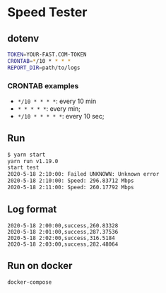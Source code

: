 # Speed Tester

## dotenv

```sh
TOKEN=YOUR-FAST.COM-TOKEN
CRONTAB=*/10 * * * *
REPORT_DIR=path/to/logs
```

### CRONTAB examples

- `*/10 * * * *`: every 10 min
- `* * * * *`: every min;
- `*/10 * * * * *`: every 10 sec;

## Run

```sh
$ yarn start
yarn run v1.19.0
start test
2020-5-18 2:10:00: Failed UNKNOWN: Unknown error
2020-5-18 2:10:00: Speed: 296.83712 Mbps
2020-5-18 2:11:00: Speed: 260.17792 Mbps
```

## Log format

```csv
2020-5-18 2:00:00,success,260.83328
2020-5-18 2:01:00,success,287.37536
2020-5-18 2:02:00,success,316.5184
2020-5-18 2:03:00,success,282.48064
```

## Run on docker

```sh
docker-compose
```
